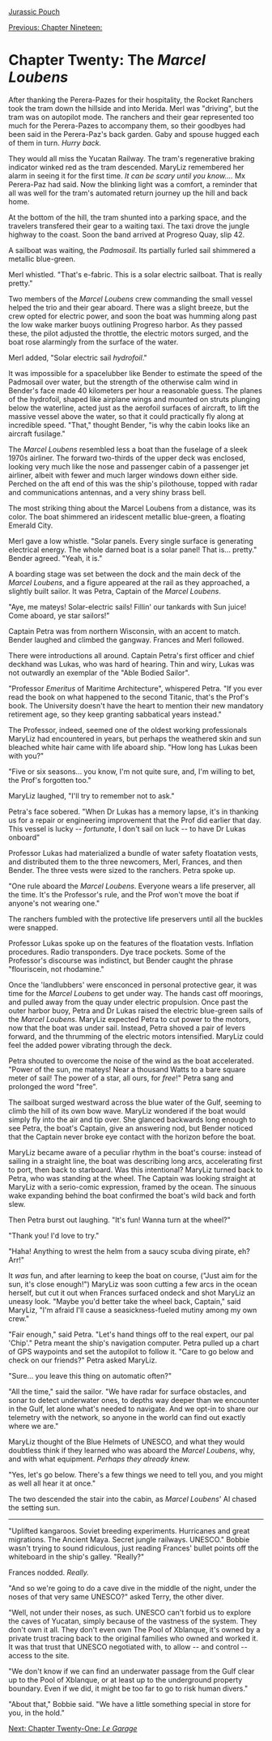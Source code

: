 [Jurassic Pouch](README.md)

[Previous: Chapter Nineteen: ](ch19.md) 

# Chapter Twenty: The *Marcel Loubens*

After thanking the Perera-Pazes for their hospitality, the Rocket Ranchers took the tram down the hillside and into Merida. Merl was "driving", but the tram was on autopilot mode. The ranchers and their gear represented too much for the Perera-Pazes to accompany them, so their goodbyes had been said in the Perera-Paz's back garden. Gaby and spouse hugged each of them in turn. *Hurry back.*

They would all miss the Yucatan Railway. The tram's regenerative braking indicator winked red as the tram descended. MaryLiz remembered her alarm in seeing it for the first time. *It can be scary until you know....* Mx Perera-Paz had said. Now the blinking light was a comfort, a reminder that all was well for the tram's automated return journey up the hill and back home.

At the bottom of the hill, the tram shunted into a parking space, and the travelers transfered their gear to a waiting taxi. The taxi drove the jungle highway to the coast. Soon the band arrived at Progreso Quay, slip 42.

A sailboat was waiting, the *Padmosail*. Its partially furled sail shimmered a metallic blue-green.

Merl whistled. "That's e-fabric. This is a solar electric sailboat. That is really pretty."

Two members of the *Marcel Loubens* crew commanding the small vessel helped the trio and their gear aboard. There was a slight breeze, but the crew opted for electric power, and soon the boat was humming along past the low wake marker buoys outlining Progreso harbor. As they passed these, the pilot adjusted the throttle, the electric motors surged, and the boat rose alarmingly from the surface of the water.

Merl added, "Solar electric sail *hydrofoil*." 

It was impossible for a spacelubber like Bender to estimate the speed of the Padmosail over water, but the strength of the otherwise calm wind in Bender's face made 40 kilometers per hour a reasonable guess. The planes of the hydrofoil, shaped like airplane wings and mounted on struts plunging below the waterline, acted just as the aerofoil surfaces of aircraft, to lift the massive vessel above the water, so that it could practically fly along at incredible speed. "That," thought Bender, "is why the cabin looks like an aircraft fusilage."

The *Marcel Loubens* resembled less a boat than the fuselage of a sleek 1970s airliner. The forward two-thirds of the upper deck was enclosed, looking very much like the nose and passenger cabin of a passenger jet airliner, albeit with fewer and much larger windows down either side. Perched on the aft end of this was the ship's pilothouse, topped with radar and communications antennas, and a very shiny brass bell.

The most striking thing about the Marcel Loubens from a distance, was its color. The boat shimmered an iridescent metallic blue-green, a floating Emerald City.

Merl gave a low whistle. "Solar panels. Every single surface is generating electrical energy. The whole darned boat is a solar panel! That is... pretty." Bender agreed. "Yeah, it is."

A boarding stage was set between the dock and the main deck of the *Marcel Loubens*, and a figure appeared at the rail as they approached, a slightly built sailor. It was Petra, Captain of the *Marcel Loubens*.

"Aye, me mateys! Solar-electric sails! Fillin' our tankards with Sun juice! Come aboard, ye star sailors!" 

Captain Petra was from northern Wisconsin, with an accent to match. Bender laughed and climbed the gangway. Frances and Merl followed.

There were introductions all around. Captain Petra's first officer and chief deckhand was Lukas, who was hard of hearing. Thin and wiry, Lukas was not outwardly an exemplar of the "Able Bodied Sailor". 

"Professor *Emeritus* of Maritime Architecture", whispered Petra. "If you ever read the book on what happened to the second Titanic, that's the Prof's book. The University doesn't have the heart to mention their new mandatory retirement age, so they keep granting sabbatical years instead."

The Professor, indeed, seemed one of the oldest working professionals MaryLiz had encountered in years, but perhaps the weathered skin and sun bleached white hair came with life aboard ship. "How long has Lukas been with you?"

"Five or six seasons... you know, I'm not quite sure, and, I'm willing to bet, the Prof's forgotten too."

MaryLiz laughed, "I'll try to remember not to ask."

Petra's face sobered. "When Dr Lukas has a memory lapse, it's in thanking us for a repair or engineering improvement that the Prof did earlier that day. This vessel is lucky -- *fortunate*, I don't sail on luck -- to have Dr Lukas onboard"

Professor Lukas had materialized a bundle of water safety floatation vests, and distributed them to the three newcomers, Merl, Frances, and then Bender. The three vests were sized to the ranchers. Petra spoke up.

"One rule aboard the *Marcel Loubens*. Everyone wears a life preserver, all the time. It's the Professor's rule, and the Prof won't move the boat if anyone's not wearing one."

The ranchers fumbled with the protective life preservers until all the buckles were snapped. 

Professor Lukas spoke up on the features of the floatation vests. Inflation procedures. Radio transponders. Dye trace pockets. Some of the Professor's discourse was indistinct, but Bender caught the phrase "flouriscein, not rhodamine."

Once the 'landlubbers' were ensconced in personal protective gear, it was time for the *Marcel Loubens* to get under way. The hands cast off moorings, and pulled away from the quay under electric propulsion. Once past the outer harbor buoy, Petra and Dr Lukas raised the electric blue-green sails of the *Marcel Loubens*. MaryLiz expected Petra to cut power to the motors, now that the boat was under sail. Instead, Petra shoved a pair of levers forward, and the thrumming of the electric motors intensified. MaryLiz could feel the added power vibrating through the deck.

Petra shouted to overcome the noise of the wind as the boat accelerated. "Power of the sun, me mateys! Near a thousand Watts to a bare square meter of sail! The power of a star, all ours, for *free*!" Petra sang and prolonged the word "free". 

The sailboat surged westward across the blue water of the Gulf, seeming to climb the hill of its own bow wave. MaryLiz wondered if the boat would simply fly into the air and tip over. She glanced backwards long enough to see Petra, the boat's Captain, give an answering nod, but Bender noticed that the Captain never broke eye contact with the horizon before the boat.

MaryLiz became aware of a peculiar rhythm in the boat's course: instead of sailing in a straight line, the boat was describing long arcs, accelerating first to port, then back to starboard. Was this intentional? MaryLiz turned back to Petra, who was standing at the wheel. The Captain was looking straight at MaryLiz with a serio-comic expression, framed by the ocean. The sinuous wake expanding behind the boat confirmed the boat's wild back and forth slew.

Then Petra burst out laughing. "It's fun! Wanna turn at the wheel?"

"Thank you! I'd love to try."

"Haha! Anything to wrest the helm from a saucy scuba diving pirate, eh? Arr!"

It *was* fun, and after learning to keep the boat on course, ("Just aim for the sun, it's close enough!") MaryLiz was soon cutting a few arcs in the ocean herself, but cut it out when Frances surfaced ondeck and shot MaryLiz an uneasy look. "Maybe you'd better take the wheel back, Captain," said MaryLiz, "I'm afraid I'll cause a seasickness-fueled mutiny among my own crew."

"Fair enough," said Petra. "Let's hand things off to the real expert, our pal 'Chip'." Petra meant the ship's navigation computer. Petra pulled up a chart of GPS waypoints and set the autopilot to follow it. "Care to go below and check on our friends?" Petra asked MaryLiz.

"Sure... you leave this thing on automatic often?"

"All the time," said the sailor. "We have radar for surface obstacles, and sonar to detect underwater ones, to depths way deeper than we encounter in the Gulf, let alone what's needed to navigate. And we opt-in to share our telemetry with the network, so anyone in the world can find out exactly where we are."

MaryLiz thought of the Blue Helmets of UNESCO, and what they would doubtless think if they learned who was aboard the *Marcel Loubens*, why, and with what equipment. *Perhaps they already knew.*

"Yes, let's go below. There's a few things we need to tell you, and you might as well all hear it at once."

The two descended the stair into the cabin, as *Marcel Loubens*' AI chased the setting sun.

* * * 

"Uplifted kangaroos. Soviet breeding experiments. Hurricanes and great migrations. The Ancient Maya. Secret jungle railways. UNESCO." Bobbie wasn't trying to sound ridiculous, just reading Frances' bullet points off the whiteboard in the ship's galley. "Really?"

Frances nodded. *Really.*

"And so we're going to do a cave dive in the middle of the night, under the noses of that very same UNESCO?" asked Terry, the other diver.

"Well, not under their noses, as such. UNESCO can't forbid us to explore the caves of Yucatan, simply because of the vastness of the system. They don't own it all. They don't even own The Pool of Xblanque, it's owned by a private trust tracing back to the original families who owned and worked it. It was that trust that UNESCO negotiated with, to allow -- and control -- access to the site. 

"We don't know if we can find an underwater passage from the Gulf clear up to the Pool of Xblanque, or at least up to the underground property boundary. Even if we did, it might be too far to go to risk human divers."

"About that," Bobbie said. "We have a little something special in store for you, in the hold."

[Next: Chapter Twenty-One: *Le Garage*](ch21.md) 

